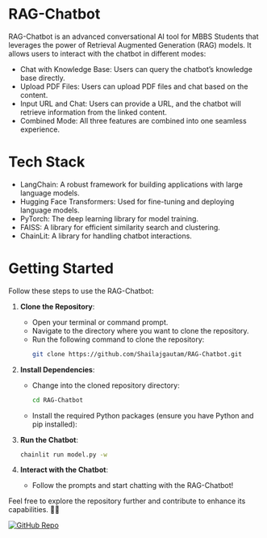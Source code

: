 # RAG-Chatbot
RAG-Chatbot is an advanced conversational AI tool for MBBS Students that leverages the power of Retrieval Augmented Generation (RAG) models. It allows users to interact with the chatbot in different modes:

- Chat with Knowledge Base: Users can query the chatbot’s knowledge base directly.
- Upload PDF Files: Users can upload PDF files and chat based on the content.
- Input URL and Chat: Users can provide a URL, and the chatbot will retrieve information from the linked content.
- Combined Mode: All three features are combined into one seamless experience.

# Tech Stack
- LangChain: A robust framework for building applications with large language models.
- Hugging Face Transformers: Used for fine-tuning and deploying language models.
- PyTorch: The deep learning library for model training.
- FAISS: A library for efficient similarity search and clustering.
- ChainLit: A library for handling chatbot interactions.

# Getting Started
Follow these steps to use the RAG-Chatbot:

1. **Clone the Repository**:
   - Open your terminal or command prompt.
   - Navigate to the directory where you want to clone the repository.
   - Run the following command to clone the repository:
     ```bash
     git clone https://github.com/Shailajgautam/RAG-Chatbot.git
     ```

2. **Install Dependencies**:
   - Change into the cloned repository directory:
     ```bash
     cd RAG-Chatbot
     ```
   - Install the required Python packages (ensure you have Python and pip installed):

3. **Run the Chatbot**:
     ```bash
     chainlit run model.py -w
     ```
     
4. **Interact with the Chatbot**:
   - Follow the prompts and start chatting with the RAG-Chatbot!

Feel free to explore the repository further and contribute to enhance its capabilities. 🤖🚀

[![GitHub Repo](https://img.shields.io/badge/GitHub-Repo-blue?style=flat-square&logo=github)](https://github.com/Shailajgautam/RAG-Chatbot)

